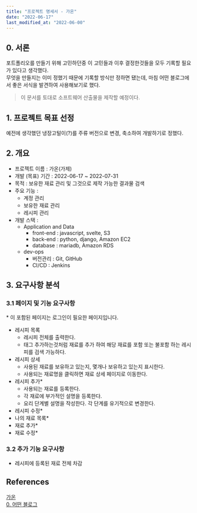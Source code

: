 ```yaml
---
title: "프로젝트 명세서 - 가온"
date: "2022-06-17"
last_modified_at: "2022-06-00"
---
```


## 0. 서론
포트폴리오를 만들기 위해 고민하던중 이 고민들과 이후 결정한것들을 모두 기록할 필요가 있다고 생각했다.    
무엇을 만들지는 이미 정했기 때문에 기록할 방식만 정하면 됐는데, 마침 어떤 블로그에서 좋은 서식을 발견하여 사용해보기로 했다.

> 이 문서를 토대로 소프트웨어 산출물을 제작할 예정이다.

## 1. 프로젝트 목표 선정
예전에 생각했던 냉장고털이(?)를 주류 버전으로 변경, 축소하여 개발하기로 정했다.

## 2. 개요
- 프로젝트 이름 : 가온(가제)  
- 개발 (목표) 기간 : 2022-06-17 ~ 2022-07-31
- 목적 : 보유한 재료 관리 및 그것으로 제작 가능한 결과물 검색
- 주요 기능 :
  - 계정 관리
  - 보유한 재료 관리
  - 레시피 관리
- 개발 스택 : 
  - Application and Data
    - front-end : javascript, svelte, S3
    - back-end : python, django, Amazon EC2
    - database : mariadb, Amazon RDS
  - dev-ops
    - 버전관리 : Git, GitHub
    - CI/CD : Jenkins

## 3. 요구사항 분석
### 3.1 페이지 및 기능 요구사항
\* 이 포함된 페이지는 로그인이 필요한 페이지입니다.

- 레시피 목록
  - 레시피 전체를 출력한다.
  - 태그 추가하는것처럼 재료를 추가 하여 해당 재료를 포함 또는 불포함 하는 레시피를 검색 가능하다.
- 레시피 상세
  - 사용된 재료를 보유하고 있는지, 몇개나 보유하고 있는지 표시한다.
  - 사용되는 재료명을 클릭하면 재료 상세 페이지로 이동한다.
- 레시피 추가\*
  - 사용되는 재료를 등록한다.
  - 각 재료에 부가적인 설명을 등록한다.
  - 요리 단계별 설명을 작성한다. 각 단계를 유기적으로 변경한다.
- 레시피 수정\*
- 나의 재료 목록\*
- 재료 추가\*
- 재료 수정\*

### 3.2 추가 기능 요구사항
- 레시피에 등록된 재료 전체 차감

## References
[가온](https://www.ihee.com/636)  
[0. 어떤 블로그](https://dev-coco.tistory.com/111)  

